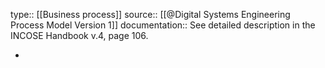 type:: [[Business process]]
source:: [[@Digital Systems Engineering Process Model Version 1]]
documentation:: See detailed description in the INCOSE Handbook v.4, page 106.

-